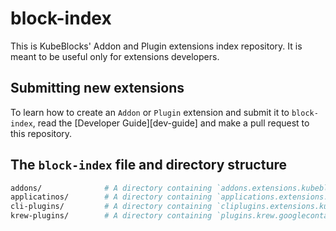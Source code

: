 # block-index
This is KubeBlocks' Addon and Plugin extensions index repository. It is meant to be useful only for extensions developers.

## Submitting new extensions

To learn how to create an `Addon` or `Plugin` extension and submit it to `block-index`, read the [Developer Guide][dev-guide]
and make a pull request to this repository.


## The `block-index` file and directory structure

```bash
addons/              # A directory containing `addons.extensions.kubeblocks.io` manifests.
applicatinos/        # A directory containing `applications.extensions.kubeblocks.io` manifests.
cli-plugins/         # A directory containing `cliplugins.extensions.kubeblocks.io` manifests.
krew-plugins/        # A directory containing `plugins.krew.googlecontainertools.github.com` manifests.
```